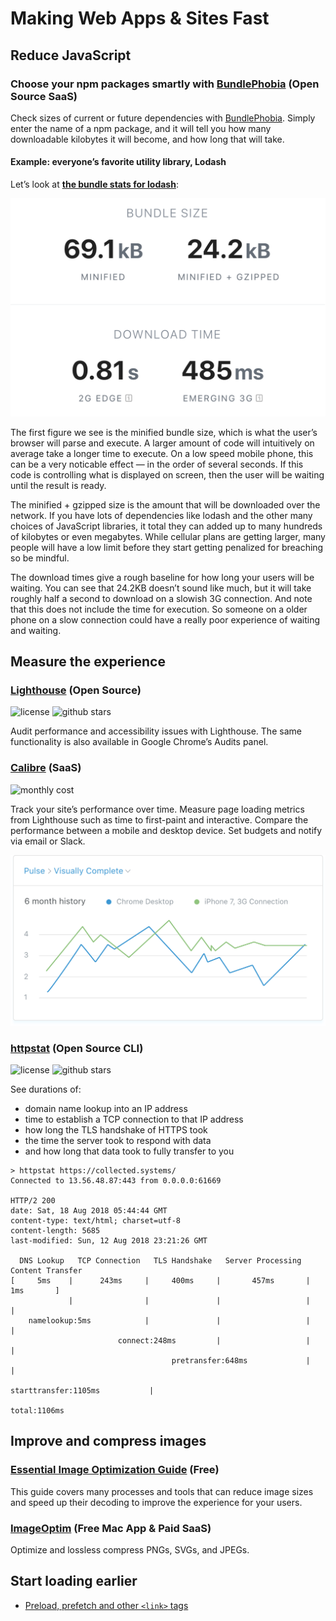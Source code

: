 # Making Web Apps & Sites Fast

## Reduce JavaScript

### Choose your npm packages smartly with [BundlePhobia](https://bundlephobia.com/) (Open Source SaaS)

Check sizes of current or future dependencies with [BundlePhobia](https://bundlephobia.com/). Simply enter the name of a npm package, and it will tell you how many downloadable kilobytes it will become, and how long that will take.

#### Example: everyone’s favorite utility library, Lodash

Let’s look at [**the bundle stats for lodash**](https://bundlephobia.com/result?p=lodash@4.17.11):

![Lodash’s bundle size statistics](./lodash-stats.png)

The first figure we see is the minified bundle size, which is what the user’s browser will parse and execute. A larger amount of code will intuitively on average take a longer time to execute. On a low speed mobile phone, this can be a very noticable effect — in the order of several seconds. If this code is controlling what is displayed on screen, then the user will be waiting until the result is ready.

The minified + gzipped size is the amount that will be downloaded over the network. If you have lots of dependencies like lodash and the other many choices of JavaScript libraries, it total they can added up to many hundreds of kilobytes or even megabytes. While cellular plans are getting larger, many people will have a low limit before they start getting penalized for breaching so be mindful.

The download times give a rough baseline for how long your users will be waiting. You can see that 24.2KB doesn’t sound like much, but it will take roughly half a second to download on a slowish 3G connection. And note that this does not include the time for execution. So someone on a older phone on a slow connection could have a really poor experience of waiting and waiting.

## Measure the experience

### [Lighthouse](https://developers.google.com/web/tools/lighthouse/) (Open Source)

![license](https://badgen.net/github/license/GoogleChrome/lighthouse)
![github stars](https://badgen.net/github/stars/GoogleChrome/lighthouse?color=yellow)

Audit performance and accessibility issues with Lighthouse. The same functionality is also available in Google Chrome’s Audits panel.

### [Calibre](https://calibreapp.com/) (SaaS)

![monthly cost](https://badgen.net/badge/monthly/$29+/green)

Track your site’s performance over time. Measure page loading metrics from Lighthouse such as time to first-paint and interactive. Compare the performance between a mobile and desktop device. Set budgets and notify via email or Slack.

![Screenshot of Calibre chart showing Chrome on desktop and iPhone](./illustration-metric-2e01bad6f63609d7001feefc7918e050db54518ffbae00476d8fe4fdafc629d5.svg)

### [httpstat](https://github.com/reorx/httpstat) (Open Source CLI)

![license](https://badgen.net/github/license/reorx/httpstat)
![github stars](https://badgen.net/github/stars/reorx/httpstat?color=yellow)

See durations of:

- domain name lookup into an IP address
- time to establish a TCP connection to that IP address
- how long the TLS handshake of HTTPS took
- the time the server took to respond with data
- and how long that data took to fully transfer to you

```
> httpstat https://collected.systems/
Connected to 13.56.48.87:443 from 0.0.0.0:61669

HTTP/2 200 
date: Sat, 18 Aug 2018 05:44:44 GMT
content-type: text/html; charset=utf-8
content-length: 5685
last-modified: Sun, 12 Aug 2018 23:21:26 GMT

  DNS Lookup   TCP Connection   TLS Handshake   Server Processing   Content Transfer
[     5ms    |      243ms     |     400ms     |       457ms       |        1ms       ]
             |                |               |                   |                  |
    namelookup:5ms            |               |                   |                  |
                        connect:248ms         |                   |                  |
                                    pretransfer:648ms             |                  |
                                                      starttransfer:1105ms           |
                                                                                 total:1106ms 
```


## Improve and compress images

### [Essential Image Optimization Guide](https://images.guide/) (Free)

This guide covers many processes and tools that can reduce image sizes and speed up their decoding to improve the experience for your users.

### [ImageOptim](https://imageoptim.com/) (Free Mac App & Paid SaaS)

Optimize and lossless compress PNGs, SVGs, and JPEGs.

## Start loading earlier

- [Preload, prefetch and other `<link>` tags](https://3perf.com/blog/link-rels/)
